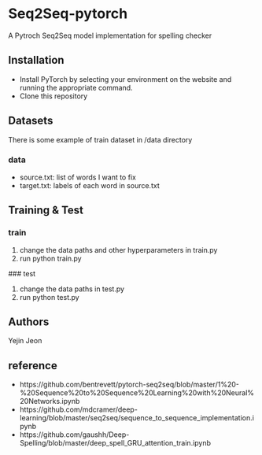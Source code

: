 # Seq2Seq-pytorch
A Pytroch Seq2Seq model implementation for spelling checker

## Installation
<ul>
  <li>Install PyTorch by selecting your environment on the website and running the appropriate command.
  <li>Clone this repository
</ul>

## Datasets
There is some example of train dataset in /data directory
### data
<ul>
  <li>source.txt: list of words I want to fix 
  <li>target.txt: labels of each word in source.txt 
</ul>

## Training & Test
### train
<ol>
  <li> change the data paths and other hyperparameters in train.py
  <li> run python train.py
</ol>
### test
<ol>
  <li> change the data paths in test.py
  <li> run python test.py
</ol>

## Authors
Yejin Jeon

## reference
<ul>
  <li>https://github.com/bentrevett/pytorch-seq2seq/blob/master/1%20-%20Sequence%20to%20Sequence%20Learning%20with%20Neural%20Networks.ipynb
  <li>https://github.com/mdcramer/deep-learning/blob/master/seq2seq/sequence_to_sequence_implementation.ipynb
  <li>https://github.com/gaushh/Deep-Spelling/blob/master/deep_spell_GRU_attention_train.ipynb
</ul>

